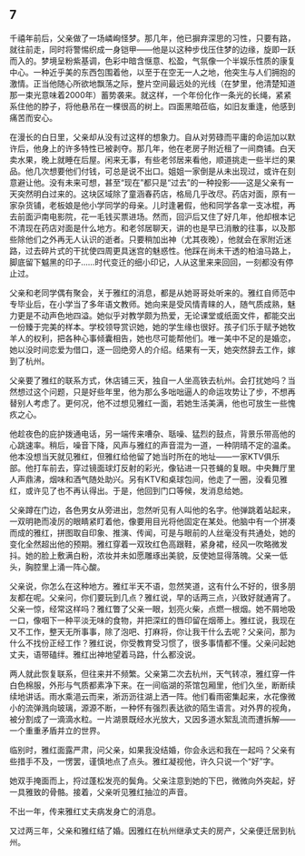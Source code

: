    

## 7

千禧年前后，父亲做了一场嶙峋怪梦。那几年，他已摒弃深思的习性，只要有路，就往前走，同时将警惕织成一身铠甲——他是以这种步伐压住梦的边缘，旋即一跃而入的。梦境呈粉紫基调，色彩中暗含惬意、松盈，气氛像一个半娱乐性质的康复中心。一种近乎美的东西包围着他，以至于在空无一人之地，他突生与人们拥抱的激情。正当他随心所欲地飘荡之际，整片空间最远处的光线（在梦里，他清楚知道那一束光意味着2000年）蓄势袭来。就这样，一个年份化作一条光的长绳，紧紧系住他的脖子，将他悬吊在一棵很高的树上。四面黑暗莅临，如旧友重逢，他感到痛苦而安心。

在漫长的白日里，父亲却从没有过这样的想象力。自从对劳碌而平庸的命运加以默许后，他身上的许多特性已被剥夺。那几年，他在老房子附近租了一间商铺。白天卖水果，晚上就睡在后屋。闲来无事，有些老邻居来看他，顺道挑走一些半烂的果品。他几次想要他们付钱，可总是说不出口。姐姐一家倒是从未出现过，或许在刻意避让他。没有未来可想，甚至“现在”都只是“过去”的一种投影——这是父亲有一天突然明白过来的。这块区域除了童涵春药店，格局几乎改尽。药店对面，原有一家杂货铺，老板娘是他小学同学的母亲。儿时逢暑假，他和同学各拿一支冰棍，再去前面沪南电影院，花一毛钱买票进场。然而，回沪后又住了好几年，他却根本记不清现在药店对面是什么地方。和老邻居聊天，讲的也是早已消散的往事，以及那些除他们之外再无人认识的逝者。只要稍加出神（尤其夜晚），他就会在家附近迷路，过去碎片式的干扰使四周更具迷宫的魅惑性。他踩在尚未干透的柏油马路上，脚底留下魆黑的印子……时代变迁的细小印记，人从这里来来回回，一刻都没有停止过。

父亲和老同学偶有聚会，关于雅红的消息，都是从她哥哥处听来的。雅红自师范中专毕业后，在小学当了多年语文教师。她向来是受风情青睐的人，随气质成熟，魅力更是不动声色地四溢。她似乎对教学颇为热爱，无论课堂或纸面文件，都能交出一份臻于完美的样本。学校领导赏识她，她的学生缘也很好。孩子们乐于赋予她牧羊人的权利，把各种心事倾囊相告，她也尽可能帮他们。唯一美中不足的是婚恋，她以没时间恋爱为借口，逐一回绝旁人的介绍。结果有一天，她突然辞去工作，嫁到了杭州。

父亲要了雅红的联系方式，休店铺三天，独自一人坐高铁去杭州。会打扰她吗？当然想过这个问题，只是好些年里，他为那么多咄咄逼人的命运攻势让了步，不想再替别人考虑了。更何况，他不过想见雅红一面，若她生活美满，他也可放生一些愧疚之心。

他趁夜色的庇护拨通电话，另一端传来嘈杂、聒噪、猛烈的鼓点，背景乐带高他的心跳速率。稍后，噪音下降，风声与雅红的声音混为一道，一种阴晴不定的温柔。他本没想当天就见雅红，但雅红给他留了她当时所在的地址——一家KTV俱乐部。他打车前去，穿过镜面球灯反射的彩光，像钻进一只苍蝇的复眼。中央舞厅里人声鼎沸，烟味和酒气随处助兴。另有KTV和桌球包间，他走了一圈，没看见雅红，或许见了也不再认得出。于是，他回到门口等候，发消息给她。

父亲蹲在门边，各色男女从旁进出，忽然听见有人叫他的名字。他弹跳着站起来，一双明艳而凌厉的眼睛紧盯着他，像要用目光将他固定在某处。他脑中有一个拼凑而成的雅红，拼图取自印象、推演、传闻，可是与眼前的人丝毫没有共通处，她的变化全然超出他的预期。雅红穿着一双玫红色高跟鞋，紧身裙，经风一吹略微发抖。她的脸上敷满白粉，浓妆并未如愿雕琢出美貌，反使她显得落魄。父亲一低头，胸腔里上涌一阵心酸。

父亲说，你怎么在这种地方。雅红半天不语，忽然笑道，这有什么不好的，很多朋友都在呢。父亲问，你们要玩到几点？雅红说，早的话两三点，兴致好就通宵了。父亲一惊，经常这样吗？雅红瞥了父亲一眼，划亮火柴，点燃一根烟。她不屑地吸一口，像咽下一种平淡无味的食物，并把深红的唇印留在烟蒂上。雅红说，我现在又不工作，整天无所事事，除了泡吧、打麻将，你让我干什么去呢？父亲问，那为什么不找份正经工作？雅红说，你受教育受习惯了，很多事情都不懂。父亲问起她丈夫，语带磕绊。雅红出神地望着马路，什么都没说。

两人就此恢复联系，但往来并不频繁。父亲第二次去杭州，天气转凉，雅红穿一件白色棉服，外形与气质都素净下来。在一间临湖的茶馆包厢里，他们久坐，断断续续地讲话。雨水乘浥云而来，淅沥沥往湖上洒一阵。他们看雨密集起来，水花像微小的流弹溅向玻璃，源源不断，一种怀有强烈表达欲的陌生语言。对外界的视角，被分割成了一滴滴水粒。一片湖景既经水光放大，又因多道水絮乱流而遭拆解——一个重重矛盾并立的世界。

临别时，雅红面露严肃，问父亲，如果我没结婚，你会永远和我在一起吗？父亲有些措手不及，一愣罢，谨慎地点了点头。雅红凝视他，许久只说一个“好”字。

她双手掩面而上，捋过蓬松发亮的鬓角。父亲注意到她的下巴，微微向外突起，好一具雅致的骨骼。接着，父亲听见雅红抽泣的声音。

不出一年，传来雅红丈夫病发身亡的消息。

又过两三年，父亲和雅红结了婚。因雅红在杭州继承丈夫的房产，父亲便迁居到杭州。